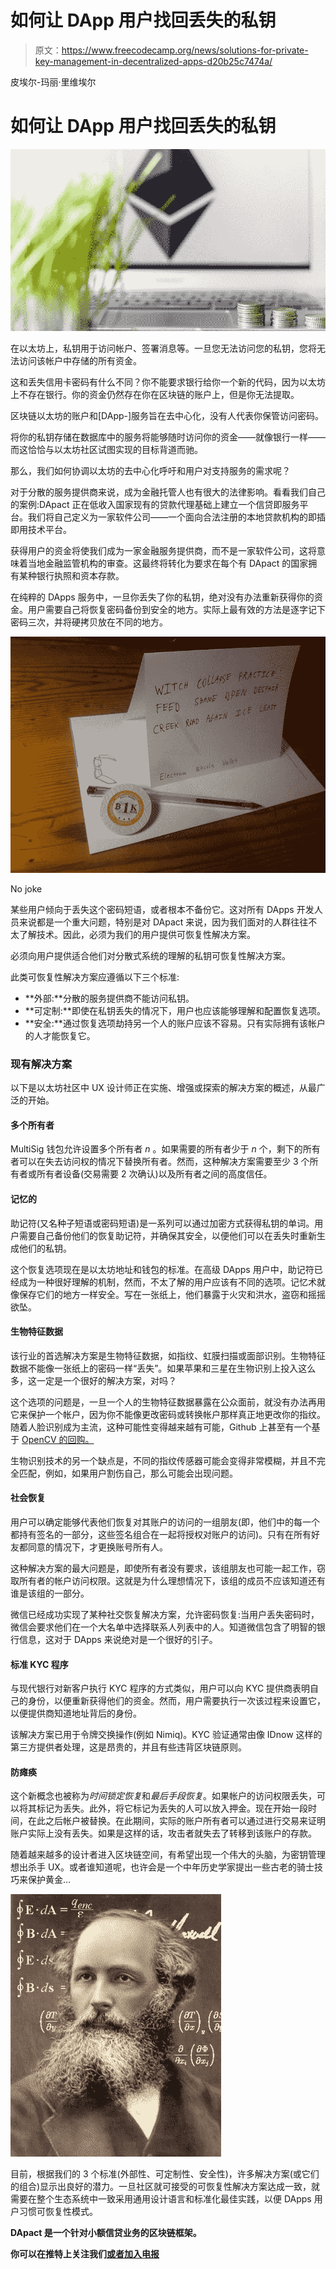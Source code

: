 # 如何让 DApp 用户找回丢失的私钥

> 原文：<https://www.freecodecamp.org/news/solutions-for-private-key-management-in-decentralized-apps-d20b25c7474a/>

皮埃尔-玛丽·里维埃尔

# 如何让 DApp 用户找回丢失的私钥

![IENAQreVZg5QD3TQndXzufKvDNjiIcBl881Y](img/b511ac9372068d05f8eb2d3266f5415b.png)

在以太坊上，私钥用于访问帐户、签署消息等。一旦您无法访问您的私钥，您将无法访问该帐户中存储的所有资金。

这和丢失信用卡密码有什么不同？你不能要求银行给你一个新的代码，因为以太坊上不存在银行。你的资金仍然存在你在区块链的账户上，但是你无法提取。

区块链以太坊的账户和[DApp-]服务旨在去中心化，没有人代表你保管访问密码。

将你的私钥存储在数据库中的服务将能够随时访问你的资金——就像银行一样——而这恰恰与以太坊社区试图实现的目标背道而驰。

那么，我们如何协调以太坊的去中心化呼吁和用户对支持服务的需求呢？

对于分散的服务提供商来说，成为金融托管人也有很大的法律影响。看看我们自己的案例:DApact 正在低收入国家现有的贷款代理基础上建立一个信贷即服务平台。我们将自己定义为一家软件公司——一个面向合法注册的本地贷款机构的即插即用技术平台。

获得用户的资金将使我们成为一家金融服务提供商，而不是一家软件公司，这将意味着当地金融监管机构的审查。这最终将转化为要求在每个有 DApact 的国家拥有某种银行执照和资本存款。

在纯粹的 DApps 服务中，一旦你丢失了你的私钥，绝对没有办法重新获得你的资金。用户需要自己将恢复密码备份到安全的地方。实际上最有效的方法是逐字记下密码三次，并将硬拷贝放在不同的地方。

![8o69I8L-ItDZY4A5KNT4Bw3YBlsLRLma83A2](img/ed67f7f78024ccba7825a9e261417186.png)

No joke

某些用户倾向于丢失这个密码短语，或者根本不备份它。这对所有 DApps 开发人员来说都是一个重大问题，特别是对 DApact 来说，因为我们面对的人群往往不太了解技术。因此，必须为我们的用户提供可恢复性解决方案。

必须向用户提供适合他们对分散式系统的理解的私钥可恢复性解决方案。

此类可恢复性解决方案应遵循以下三个标准:

*   **外部:**分散的服务提供商不能访问私钥。
*   **可定制:**即使在私钥丢失的情况下，用户也应该能够理解和配置恢复选项。
*   **安全:**通过恢复选项劫持另一个人的账户应该不容易。只有实际拥有该帐户的人才能恢复它。

### 现有解决方案

以下是以太坊社区中 UX 设计师正在实施、增强或探索的解决方案的概述，从最广泛的开始。

#### 多个所有者

MultiSig 钱包允许设置多个所有者 *n* 。如果需要的所有者少于 *n* 个，剩下的所有者可以在失去访问权的情况下替换所有者。然而，这种解决方案需要至少 3 个所有者或所有者设备(交易需要 2 次确认)以及所有者之间的高度信任。

#### 记忆的

助记符(又名种子短语或密码短语)是一系列可以通过加密方式获得私钥的单词。用户需要自己备份他们的恢复助记符，并确保其安全，以便他们可以在丢失时重新生成他们的私钥。

这个恢复选项现在是以太坊地址和钱包的标准。在高级 DApps 用户中，助记符已经成为一种很好理解的机制，然而，不太了解的用户应该有不同的选项。记忆术就像保存它们的地方一样安全。写在一张纸上，他们暴露于火灾和洪水，盗窃和摇摇欲坠。

#### 生物特征数据

该行业的首选解决方案是生物特征数据，如指纹、虹膜扫描或面部识别。生物特征数据不能像一张纸上的密码一样“丢失”。如果苹果和三星在生物识别上投入这么多，这一定是一个很好的解决方案，对吗？

这个选项的问题是，一旦一个人的生物特征数据暴露在公众面前，就没有办法再用它来保护一个帐户，因为你不能像更改密码或转换帐户那样真正地更改你的指纹。随着人脸识别成为主流，这种可能性变得越来越有可能，Github 上甚至有一个基于 [OpenCV 的回购。](https://github.com/ageitgey/face_recognition)

生物识别技术的另一个缺点是，不同的指纹传感器可能会变得非常模糊，并且不完全匹配，例如，如果用户割伤自己，那么可能会出现问题。

#### 社会恢复

用户可以确定能够代表他们恢复对其账户的访问的一组朋友(即，他们中的每一个都持有签名的一部分，这些签名组合在一起将授权对账户的访问)。只有在所有好友都同意的情况下，才更换账号所有人。

这种解决方案的最大问题是，即使所有者没有要求，该组朋友也可能一起工作，窃取所有者的帐户访问权限。这就是为什么理想情况下，该组的成员不应该知道还有谁是该组的一部分。

微信已经成功实现了某种社交恢复解决方案，允许密码恢复:当用户丢失密码时，微信会要求他们在一个大名单中选择联系人列表中的人。知道微信包含了明智的银行信息，这对于 DApps 来说绝对是一个很好的引子。

#### 标准 KYC 程序

与现代银行对新客户执行 KYC 程序的方式类似，用户可以向 KYC 提供商表明自己的身份，以便重新获得他们的资金。然而，用户需要执行一次该过程来设置它，以便提供商知道地址背后的身份。

该解决方案已用于令牌交换操作(例如 Nimiq)。KYC 验证通常由像 IDnow 这样的第三方提供者处理，这是昂贵的，并且有些违背区块链原则。

#### 防瘫痪

这个新概念也被称为*时间锁定恢复*和*最后手段恢复*。如果帐户的访问权限丢失，可以将其标记为丢失。此外，将它标记为丢失的人可以放入押金。现在开始一段时间，在此之后帐户被替换。在此期间，实际的账户所有者可以通过进行交易来证明账户实际上没有丢失。如果是这样的话，攻击者就失去了转移到该账户的存款。

随着越来越多的设计者进入区块链空间，有希望出现一个伟大的头脑，为密钥管理想出杀手 UX。或者谁知道呢，也许会是一个中年历史学家提出一些古老的骑士技巧来保护黄金…

![SbW9ifyUTjchPGPL1Cc8tnK-wBbTtfby88pA](img/bed30d272937ba3d642d4b95b7041e2c.png)

目前，根据我们的 3 个标准(外部性、可定制性、安全性)，许多解决方案(或它们的组合)显示出良好的潜力。一旦社区就可接受的可恢复性解决方案达成一致，就需要在整个生态系统中一致采用通用设计语言和标准化最佳实践，以便 DApps 用户习惯可恢复性模式。

[](https://www.dapact.org)**DApact 是一个针对小额信贷业务的区块链框架。**

**你可以在推特上关注我们[或者加入](https://twitter.com/TheDapact)[电报](https://t.me/thedapact)**